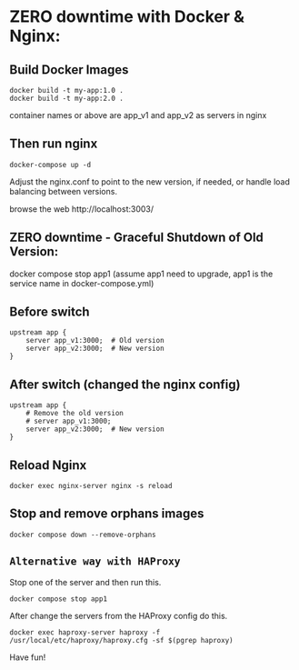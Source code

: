 # ZERO downtime with Docker & Nginx:

## Build Docker Images

    docker build -t my-app:1.0 .
    docker build -t my-app:2.0 .

container names or above are app_v1 and app_v2 as servers in nginx

## Then run nginx

    docker-compose up -d
Adjust the nginx.conf to point to the new version, if needed, or handle load balancing between versions.

browse the web http://localhost:3003/

## 	ZERO downtime - Graceful Shutdown of Old Version:

docker compose stop app1 (assume app1 need to upgrade, app1 is the service name in docker-compose.yml)

## Before switch

    upstream app {
        server app_v1:3000;  # Old version
        server app_v2:3000;  # New version
    }

## After switch (changed the nginx config)

    upstream app {
        # Remove the old version
        # server app_v1:3000;  
        server app_v2:3000;  # New version
    }

## Reload Nginx

    docker exec nginx-server nginx -s reload 

## Stop and remove orphans images

    docker compose down --remove-orphans 

## `Alternative way with HAProxy`
Stop one of the server and then run this.

    docker compose stop app1

After change the servers from the HAProxy config do this.
    
    docker exec haproxy-server haproxy -f /usr/local/etc/haproxy/haproxy.cfg -sf $(pgrep haproxy)

Have fun!